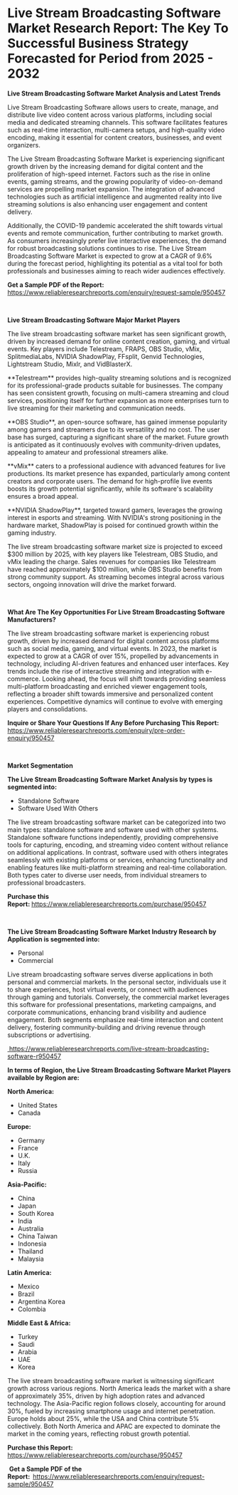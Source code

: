 <p><h1>Live Stream Broadcasting Software Market Research Report: The Key To Successful Business Strategy Forecasted for Period from 2025 - 2032</h1></p><p><strong>Live Stream Broadcasting Software Market Analysis and Latest Trends</strong></p>
<p><p>Live Stream Broadcasting Software allows users to create, manage, and distribute live video content across various platforms, including social media and dedicated streaming channels. This software facilitates features such as real-time interaction, multi-camera setups, and high-quality video encoding, making it essential for content creators, businesses, and event organizers.</p><p>The Live Stream Broadcasting Software Market is experiencing significant growth driven by the increasing demand for digital content and the proliferation of high-speed internet. Factors such as the rise in online events, gaming streams, and the growing popularity of video-on-demand services are propelling market expansion. The integration of advanced technologies such as artificial intelligence and augmented reality into live streaming solutions is also enhancing user engagement and content delivery.</p><p>Additionally, the COVID-19 pandemic accelerated the shift towards virtual events and remote communication, further contributing to market growth. As consumers increasingly prefer live interactive experiences, the demand for robust broadcasting solutions continues to rise. The Live Stream Broadcasting Software Market is expected to grow at a CAGR of 9.6% during the forecast period, highlighting its potential as a vital tool for both professionals and businesses aiming to reach wider audiences effectively.</p></p>
<p><strong>Get a Sample PDF of the Report:&nbsp;</strong> <a href="https://www.reliableresearchreports.com/enquiry/request-sample/950457?utm_campaign=3136&utm_medium=2&utm_source=Github&utm_content=ia&utm_term=17042025&utm_id=live-stream-broadcasting-software">https://www.reliableresearchreports.com/enquiry/request-sample/950457</a></p>
<p>&nbsp;</p>
<p><strong>Live Stream Broadcasting Software Major Market Players</strong></p>
<p><p>The live stream broadcasting software market has seen significant growth, driven by increased demand for online content creation, gaming, and virtual events. Key players include Telestream, FRAPS, OBS Studio, vMix, SplitmediaLabs, NVIDIA ShadowPlay, FFsplit, Genvid Technologies, Lightstream Studio, Mixlr, and VidBlasterX.</p><p>**Telestream** provides high-quality streaming solutions and is recognized for its professional-grade products suitable for businesses. The company has seen consistent growth, focusing on multi-camera streaming and cloud services, positioning itself for further expansion as more enterprises turn to live streaming for their marketing and communication needs.</p><p>**OBS Studio**, an open-source software, has gained immense popularity among gamers and streamers due to its versatility and no cost. The user base has surged, capturing a significant share of the market. Future growth is anticipated as it continuously evolves with community-driven updates, appealing to amateur and professional streamers alike.</p><p>**vMix** caters to a professional audience with advanced features for live productions. Its market presence has expanded, particularly among content creators and corporate users. The demand for high-profile live events boosts its growth potential significantly, while its software's scalability ensures a broad appeal.</p><p>**NVIDIA ShadowPlay**, targeted toward gamers, leverages the growing interest in esports and streaming. With NVIDIA's strong positioning in the hardware market, ShadowPlay is poised for continued growth within the gaming industry.</p><p>The live stream broadcasting software market size is projected to exceed $300 million by 2025, with key players like Telestream, OBS Studio, and vMix leading the charge. Sales revenues for companies like Telestream have reached approximately $100 million, while OBS Studio benefits from strong community support. As streaming becomes integral across various sectors, ongoing innovation will drive the market forward.</p></p>
<p>&nbsp;</p>
<p><strong>What Are The Key Opportunities For Live Stream Broadcasting Software Manufacturers?</strong></p>
<p><p>The live stream broadcasting software market is experiencing robust growth, driven by increased demand for digital content across platforms such as social media, gaming, and virtual events. In 2023, the market is expected to grow at a CAGR of over 15%, propelled by advancements in technology, including AI-driven features and enhanced user interfaces. Key trends include the rise of interactive streaming and integration with e-commerce. Looking ahead, the focus will shift towards providing seamless multi-platform broadcasting and enriched viewer engagement tools, reflecting a broader shift towards immersive and personalized content experiences. Competitive dynamics will continue to evolve with emerging players and consolidations.</p></p>
<p><strong>Inquire or Share Your Questions If Any Before Purchasing This Report:</strong> <a href="https://www.reliableresearchreports.com/enquiry/pre-order-enquiry/950457?utm_campaign=3136&utm_medium=2&utm_source=Github&utm_content=ia&utm_term=17042025&utm_id=live-stream-broadcasting-software">https://www.reliableresearchreports.com/enquiry/pre-order-enquiry/950457</a></p>
<p>&nbsp;</p>
<p><strong>Market Segmentation</strong></p>
<p><strong>The Live Stream Broadcasting Software Market Analysis by types is segmented into:</strong></p>
<p><ul><li>Standalone Software</li><li>Software Used With Others</li></ul></p>
<p><p>The live stream broadcasting software market can be categorized into two main types: standalone software and software used with other systems. Standalone software functions independently, providing comprehensive tools for capturing, encoding, and streaming video content without reliance on additional applications. In contrast, software used with others integrates seamlessly with existing platforms or services, enhancing functionality and enabling features like multi-platform streaming and real-time collaboration. Both types cater to diverse user needs, from individual streamers to professional broadcasters.</p></p>
<p><strong>Purchase this Report:&nbsp;</strong><a href="https://www.reliableresearchreports.com/purchase/950457?utm_campaign=3136&utm_medium=2&utm_source=Github&utm_content=ia&utm_term=17042025&utm_id=live-stream-broadcasting-software">https://www.reliableresearchreports.com/purchase/950457</a></p>
<p>&nbsp;</p>
<p><strong>The Live Stream Broadcasting Software Market Industry Research by Application is segmented into:</strong></p>
<p><ul><li>Personal</li><li>Commercial</li></ul></p>
<p><p>Live stream broadcasting software serves diverse applications in both personal and commercial markets. In the personal sector, individuals use it to share experiences, host virtual events, or connect with audiences through gaming and tutorials. Conversely, the commercial market leverages this software for professional presentations, marketing campaigns, and corporate communications, enhancing brand visibility and audience engagement. Both segments emphasize real-time interaction and content delivery, fostering community-building and driving revenue through subscriptions or advertising.</p></p>
<p><a href="https://www.reliableresearchreports.com/live-stream-broadcasting-software-r950457?utm_campaign=3136&utm_medium=2&utm_source=Github&utm_content=ia&utm_term=17042025&utm_id=live-stream-broadcasting-software">&nbsp;https://www.reliableresearchreports.com/live-stream-broadcasting-software-r950457</a></p>
<p><strong>In terms of Region, the Live Stream Broadcasting Software Market Players available by Region are:</strong></p>
<p>
    <p> <strong> North America: </strong>
        <ul>
            <li>United States</li>
            <li>Canada</li>
        </ul>
        </p> 
    <p> <strong> Europe: </strong>
        <ul>
            <li>Germany</li>
            <li>France</li>
            <li>U.K.</li>
            <li>Italy</li>
            <li>Russia</li>
        </ul>
        </p> 
    <p> <strong> Asia-Pacific: </strong>
        <ul>
            <li>China</li>
            <li>Japan</li>
            <li>South Korea</li>
            <li>India</li>
            <li>Australia</li>
            <li>China Taiwan</li>
            <li>Indonesia</li>
            <li>Thailand</li>
            <li>Malaysia</li>
        </ul>
        </p> 
    <p> <strong> Latin America: </strong>
        <ul>
            <li>Mexico</li>
            <li>Brazil</li>
            <li>Argentina Korea</li>
            <li>Colombia</li>
        </ul>
        </p> 
    <p> <strong> Middle East & Africa: </strong>
        <ul>
            <li>Turkey</li>
            <li>Saudi</li>
            <li>Arabia</li>
            <li>UAE</li>
            <li>Korea</li>
        </ul>
    </p>
    </p>
<p><p>The live stream broadcasting software market is witnessing significant growth across various regions. North America leads the market with a share of approximately 35%, driven by high adoption rates and advanced technology. The Asia-Pacific region follows closely, accounting for around 30%, fueled by increasing smartphone usage and internet penetration. Europe holds about 25%, while the USA and China contribute 5% collectively. Both North America and APAC are expected to dominate the market in the coming years, reflecting robust growth potential.</p></p>
<p><strong>Purchase this Report: </strong><a href="https://www.reliableresearchreports.com/purchase/950457?utm_campaign=3136&utm_medium=2&utm_source=Github&utm_content=ia&utm_term=17042025&utm_id=live-stream-broadcasting-software">https://www.reliableresearchreports.com/purchase/950457</a></p>
<p>&nbsp;<strong>Get a Sample PDF of the Report:&nbsp;&nbsp;</strong><a href="https://www.reliableresearchreports.com/enquiry/request-sample/950457?utm_campaign=3136&utm_medium=2&utm_source=Github&utm_content=ia&utm_term=17042025&utm_id=live-stream-broadcasting-software">https://www.reliableresearchreports.com/enquiry/request-sample/950457</a></p>
<p><strong></strong></p>
<p><p></p><p></p><p></p></p>